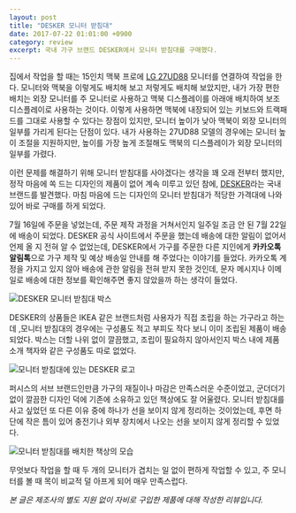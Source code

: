 ```yaml
---
layout: post
title: "DESKER 모니터 받침대"
date: 2017-07-22 01:01:00 +0900
category: review
excerpt: 국내 가구 브랜드 DESKER에서 모니터 받침대를 구매했다.
---
```


집에서 작업을 할 때는 15인치 맥북 프로에 [LG 27UD88][1] 모니터를 연결하여 작업을 한다. 모니터와 맥북을 이렇게도 배치해 보고 저렇게도 배치해 보았지만, 내가 가장 편한 배치는 외장 모니터를 주 모니터로 사용하고 맥북 디스플레이를 아래애 배치하여 보조 디스플레이로 사용하는 것이다. 이렇게 사용하면 맥북에 내장되어 있는 키보드와 트랙패드를 그대로 사용할 수 있다는 장점이 있지만, 모니터 높이가 낮아 맥북이 외장 모니터의 일부를 가리게 된다는 단점이 있다. 내가 사용하는 27UD88 모델의 경우에는 모니터 높이 조절을 지원하지만, 높이를 가장 높게 조절해도 맥북의 디스플레이가 외장 모니터의 일부를 가렸다. 

이런 문제를 해결하기 위해 모니터 받침대를 사야겠다는 생각을 꽤 오래 전부터 했지만, 정작 마음에 쏙 드는 디자인의 제품이 없어 계속 미루고 있던 참에, [DESKER][2]라는 국내 브랜드를 발견했다. 마침 마음에 드는 디자인의 모니터 받침대가 적당한 가격대에 나와 있어 바로 구매를 하게 되었다. 

7월 16일에 주문을 넣었는데, 주문 제작 과정을 거쳐서인지 일주일 조금 안 된 7월 22일에 배송이 되었다. DESKER 공식 사이트에서 주문을 했는데 배송에 대한 알림이 없어서 언제 올 지 전혀 알 수 없었는데, DESKER에서 가구를 주문한 다른 지인에게 **카카오톡 알림톡**으로 가구 제작 및 예상 배송일 안내를 해 주었다는 이야기를 들었다. 카카오톡 계정을 가지고 있지 않아 배송에 관한 알림을 전혀 받지 못한 것인데, 문자 메시지나 이메일로 배송에 대한 정보를 확인해주면 좋지 않았을까 하는 생각이 들었다.

![][image-1]

DESKER의 상품들은 IKEA 같은 브랜드처럼 사용자가 직접 조립을 하는 가구라고 하는데 ,모니터 받침대의 경우에는 구성품도 적고 부피도 작다 보니 이미 조립된 제품이 배송되었다. 박스는 더할 나위 없이 깔끔했고, 조립이 필요하지 않아서인지 박스 내에 제품 소개 책자와 같은 구성품도 따로 없었다. 

![][image-2]

퍼시스의 서브 브랜드인만큼 가구의 재질이나 마감은 만족스러운 수준이었고, 군더더기 없이 깔끔한 디자인 덕에 기존에 소유하고 있던 책상에도 잘 어울렸다. 모니터 받침대를 사고 싶었던 또 다른 이유 중에 하나가 선을 보이지 않게 정리하는 것이었는데, 후면 하단에 작은 틈이 있어 충전기나 외부 장치에서 나오는 선을 보이지 않게 정리할 수 있었다. 

![][image-3]

무엇보다 작업을 할 때 두 개의 모니터가 겹치는 일 없이 편하게 작업할 수 있고, 주 모니터를 볼 때 목이 비교적 덜 아프게 되어 매우 만족스럽다. 

_본 글은 제조사의 별도 지원 없이 자비로 구입한 제품에 대해 작성한 리뷰입니다._

[1]:	http://www.lg.com/us/monitors/lg-27UD88-W-4k-uhd-led-monitor
[2]:	http://www.desker.co.kr/

[image-1]:	https://simplist.cdn.sapbox.me/2017-07-22-desker-monitor-stand-1.jpg "DESKER 모니터 받침대 박스"
[image-2]:	https://simplist.cdn.sapbox.me/2017-07-22-desker-monitor-stand-2.jpg "모니터 받침대에 있는 DESKER 로고"
[image-3]:	https://simplist.cdn.sapbox.me/2017-07-22-desker-monitor-stand-3.jpg "모니터 받침대를 배치한 책상의 모습"